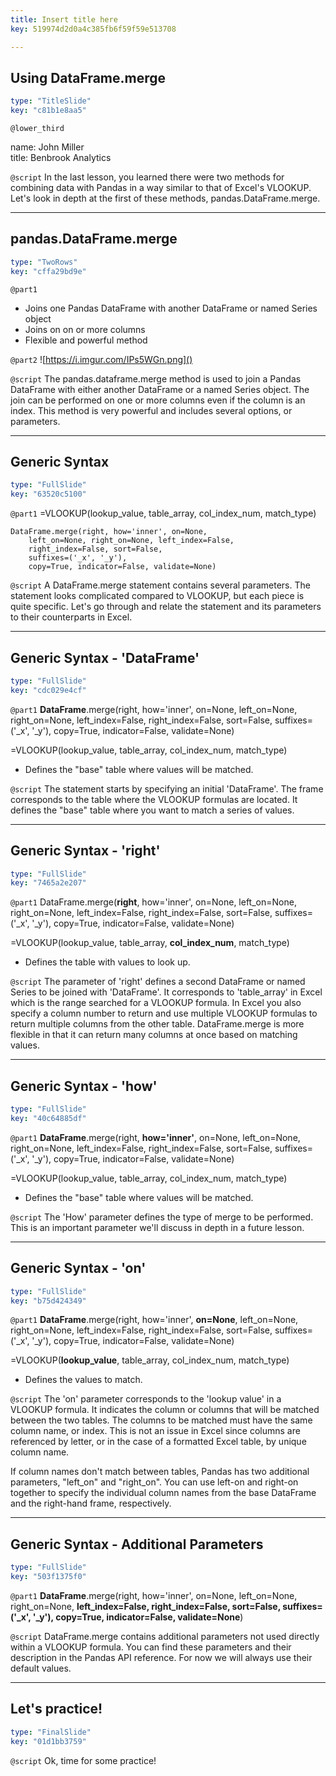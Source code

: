 ```yaml
---
title: Insert title here
key: 519974d2d0a4c385fb6f59f59e513708

---
```

## Using DataFrame.merge

```yaml
type: "TitleSlide"
key: "c81b1e8aa5"
```

`@lower_third`

name: John Miller	
title: Benbrook Analytics


`@script`
In the last lesson, you learned there were two methods for combining data with Pandas in a way similar to that of Excel's VLOOKUP. Let's look in depth at the first of these methods, pandas.DataFrame.merge.


---
## pandas.DataFrame.merge

```yaml
type: "TwoRows"
key: "cffa29bd9e"
```

`@part1`
- Joins one Pandas DataFrame with another DataFrame or named Series object
- Joins on on or more columns
- Flexible and powerful method


`@part2`
![https://i.imgur.com/IPs5WGn.png]()


`@script`
The pandas.dataframe.merge method is used to join a Pandas DataFrame with either another DataFrame or a named Series object. The join can be performed on one or more columns even if the column is an index. This method is very powerful and includes several options, or parameters.


---
## Generic Syntax

```yaml
type: "FullSlide"
key: "63520c5100"
```

`@part1`
=VLOOKUP(lookup_value, table_array, col_index_num, match_type)


```
DataFrame.merge(right, how='inner', on=None,
	left_on=None, right_on=None, left_index=False, 
    right_index=False, sort=False, 
    suffixes=('_x', '_y'), 
    copy=True, indicator=False, validate=None)
```


`@script`
A DataFrame.merge statement contains several parameters. The statement looks complicated compared to VLOOKUP, but each piece is quite specific. Let's go through and relate the statement and its parameters to their counterparts in Excel.


---
## Generic Syntax - 'DataFrame'

```yaml
type: "FullSlide"
key: "cdc029e4cf"
```

`@part1`
**DataFrame**.merge(right, how='inner', on=None,
	left_on=None, right_on=None, left_index=False, 
    right_index=False, sort=False, 
    suffixes=('_x', '_y'), 
    copy=True, indicator=False, validate=None)

=VLOOKUP(lookup_value, table_array, col_index_num, match_type)

- Defines the "base" table where values will be matched.


`@script`
The statement starts by specifying an initial 'DataFrame'. The frame corresponds to the table where the VLOOKUP formulas are located. It defines the "base" table where you want to match a series of values.


---
## Generic Syntax - 'right'

```yaml
type: "FullSlide"
key: "7465a2e207"
```

`@part1`
DataFrame.merge(**right**, how='inner', on=None,
	left_on=None, right_on=None, left_index=False, 
    right_index=False, sort=False, 
    suffixes=('_x', '_y'), 
    copy=True, indicator=False, validate=None)


=VLOOKUP(lookup_value, table_array, **col_index_num**, match_type)

- Defines the table with values to look up.


`@script`
The parameter of 'right' defines a second DataFrame or named Series to be joined with 'DataFrame'. It corresponds to 'table_array' in Excel which is the range searched for a VLOOKUP formula. In Excel you also specify a column number to return and use multiple VLOOKUP formulas to return multiple columns from the other table. DataFrame.merge is more flexible in that it can return many columns at once based on matching values.


---
## Generic Syntax - 'how'

```yaml
type: "FullSlide"
key: "40c64885df"
```

`@part1`
**DataFrame**.merge(right, **how='inner'**, on=None,
	left_on=None, right_on=None, left_index=False, 
    right_index=False, sort=False, 
    suffixes=('_x', '_y'), 
    copy=True, indicator=False, validate=None)


=VLOOKUP(lookup_value, table_array, col_index_num, match_type)

- Defines the "base" table where values will be matched.


`@script`
The 'How' parameter defines the type of merge to be performed. This is an important parameter we'll discuss in depth in a future lesson.


---
## Generic Syntax - 'on'

```yaml
type: "FullSlide"
key: "b75d424349"
```

`@part1`
**DataFrame**.merge(right, how='inner', **on=None**,
	left_on=None, right_on=None, left_index=False, 
    right_index=False, sort=False, 
    suffixes=('_x', '_y'), 
    copy=True, indicator=False, validate=None)


=VLOOKUP(**lookup_value**, table_array, col_index_num, match_type)

- Defines the values to match.


`@script`
The 'on' parameter corresponds to the 'lookup value' in a VLOOKUP formula. It indicates the column or columns that will be matched between the two tables. The columns to be matched must have the same column name, or index. This is not an issue in Excel since columns are referenced by letter, or in the case of a formatted Excel table, by unique column name.

If column names don't match between tables, Pandas has two additional parameters, "left_on" and "right_on". You can use left-on and right-on together to specify the individual column names from the base DataFrame and the right-hand frame, respectively.


---
## Generic Syntax - Additional Parameters

```yaml
type: "FullSlide"
key: "503f1375f0"
```

`@part1`
**DataFrame**.merge(right, how='inner', on=None,
	left_on=None, right_on=None, **left_index=False, 
    right_index=False, sort=False, 
    suffixes=('_x', '_y'), 
    copy=True, indicator=False, validate=None**)


`@script`
DataFrame.merge contains additional parameters not used directly within a VLOOKUP formula. You can find these parameters and their description in the Pandas API reference. For now we will always use their default values.


---
## Let's practice!

```yaml
type: "FinalSlide"
key: "01d1bb3759"
```

`@script`
Ok, time for some practice!

